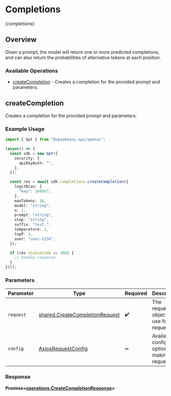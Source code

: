 # Completions
(*completions*)

## Overview

Given a prompt, the model will return one or more predicted completions, and can also return the probabilities of alternative tokens at each position.

### Available Operations

* [createCompletion](#createcompletion) - Creates a completion for the provided prompt and parameters.

## createCompletion

Creates a completion for the provided prompt and parameters.

### Example Usage

```typescript
import { Gpt } from "@speakeasy-api/openai";

(async() => {
  const sdk = new Gpt({
    security: {
      apiKeyAuth: "",
    },
  });

  const res = await sdk.completions.createCompletion({
    logitBias: {
      "key": 160667,
    },
    maxTokens: 16,
    model: "string",
    n: 1,
    prompt: "string",
    stop: "string",
    suffix: "test.",
    temperature: 1,
    topP: 1,
    user: "user-1234",
  });

  if (res.statusCode == 200) {
    // handle response
  }
})();
```

### Parameters

| Parameter                                                                        | Type                                                                             | Required                                                                         | Description                                                                      |
| -------------------------------------------------------------------------------- | -------------------------------------------------------------------------------- | -------------------------------------------------------------------------------- | -------------------------------------------------------------------------------- |
| `request`                                                                        | [shared.CreateCompletionRequest](../../models/shared/createcompletionrequest.md) | :heavy_check_mark:                                                               | The request object to use for the request.                                       |
| `config`                                                                         | [AxiosRequestConfig](https://axios-http.com/docs/req_config)                     | :heavy_minus_sign:                                                               | Available config options for making requests.                                    |


### Response

**Promise<[operations.CreateCompletionResponse](../../models/operations/createcompletionresponse.md)>**

